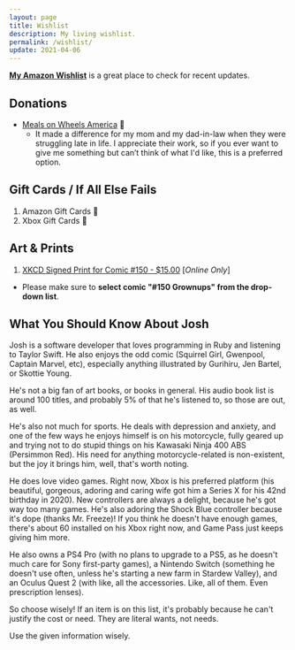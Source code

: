 ```yaml
---
layout: page
title: Wishlist
description: My living wishlist.
permalink: /wishlist/
update: 2021-04-06
---
```


**[My Amazon Wishlist][amazon-wishlist]** is a great place to check for recent updates.

## Donations

* [Meals on Wheels America][meals on wheels] 🍲
  * It made a difference for my mom and my dad-in-law when they were struggling late in life. I
    appreciate their work, so if you ever want to give me something but can’t think of what I'd
    like, this is a preferred option.

## Gift Cards / If All Else Fails

1. Amazon Gift Cards :sparkling_heart:
1. Xbox Gift Cards :green_heart:

## Art & Prints

1. [XKCD Signed Print for Comic #150 - $15.00][xkcd-print] [_Online Only_]
  - Please make sure to **select comic "#150 Grownups" from the drop-down list**.

## What You Should Know About Josh

Josh is a software developer that loves programming in Ruby and listening to Taylor Swift. He also
enjoys the odd comic (Squirrel Girl, Gwenpool, Captain Marvel, etc), especially anything illustrated
by Gurihiru, Jen Bartel, or Skottie Young.

He's not a big fan of art books, or books in general. His audio book list is around 100 titles, and
probably 5% of that he's listened to, so those are out, as well.

He's also not much for sports. He deals with depression and anxiety, and one of the few ways he
enjoys himself is on his motorcycle, fully geared up and trying not to do stupid things on his
Kawasaki Ninja 400 ABS (Persimmon Red). His need for anything motorcycle-related is non-existent,
but the joy it brings him, well, that's worth noting.

He does love video games. Right now, Xbox is his preferred platform (his beautiful, gorgeous,
adoring and caring wife got him a Series X for his 42nd birthday in 2020). New controllers are
always a delight, because he's got way too many games. He's also adoring the Shock Blue controller
because it's dope (thanks Mr. Freeze)! If you think he doesn't have enough games, there's about 60
installed on his Xbox right now, and Game Pass just keeps giving him more.

He also owns a PS4 Pro (with no plans to upgrade to a PS5, as he doesn't much care for Sony
first-party games), a Nintendo Switch (something he doesn't use often, unless he's starting a new
farm in Stardew Valley), and an Oculus Quest 2 (with like, all the accessories. Like, all of them.
Even prescription lenses).

So choose wisely! If an item is on this list, it's probably because he can't justify the cost or
need. They are literal wants, not needs.

Use the given information wisely.

[meals on wheels]: https://ams.mealsonwheelsamerica.org/eweb/DynamicPage.aspx?WebCode=globaldonate&site=mowa&CampCode=AnnualCampaign&AplCode=AnnCampWeb
[xkcd-print]: https://store.xkcd.com/products/signed-prints
[amazon-wishlist]: https://www.amazon.com/hz/wishlist/ls/1HYNRZIICEIHW?type=wishlist&filter=unpurchased&sort=priority
